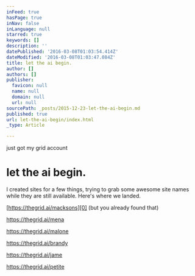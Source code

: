 ```yaml
---
inFeed: true
hasPage: true
inNav: false
inLanguage: null
starred: true
keywords: []
description: ''
datePublished: '2016-03-08T01:03:54.414Z'
dateModified: '2016-03-08T01:03:47.084Z'
title: let the ai begin.
author: []
authors: []
publisher:
  favicon: null
  name: null
  domain: null
  url: null
sourcePath: _posts/2015-12-23-let-the-ai-begin.md
published: true
url: let-the-ai-begin/index.html
_type: Article

---
```

just got my grid account

# 

# let the ai begin.

I created sites for a few things, trying to grab some awesome site names while they are still available.  Here's where we landed.

[https://thegrid.ai/macksons][0] (but you already found that)

https://thegrid.ai/mena

https://thegrid.ai/malone

https://thegrid.ai/brandy

https://thegrid.ai/jame

https://thegrid.ai/petite

[0]: null